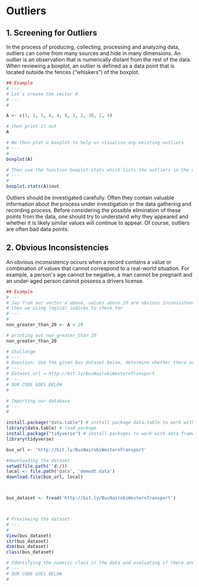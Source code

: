 
# Outliers

## 1. Screening for Outliers

In the process of producing, collecting, processing and analyzing data, outliers can come from many sources and hide in many dimensions. An outlier is an observation that is numerically distant from the rest of the data. When reviewing a boxplot, an outlier is defined as a data point that is located outside the fences (“whiskers”) of the boxplot.




```R
## Example 
# ---
# Let's create the vector A
# ---
# 

A <- c(3, 2, 5, 6, 4, 8, 1, 2, 30, 2, 4)

# then print it out 
A


```


```R
# We then plot a boxplot to help us visualise any existing outliers 
# ---
#  
boxplot(A)


```


```R
# Then use the function boxplot.stats which lists the outliers in the vectors
# ---
# 
boxplot.stats(A)$out


```

Outliers should be investigated carefully. Often they contain valuable information about the process under investigation or the data gathering and recording process. Before considering the possible elimination of these points from the data, one should try to understand why they appeared and whether it is likely similar values will continue to appear. Of course, outliers are often bad data points.

## 2. Obvious Inconsistencies 

An obvious inconsistency occurs when a record contains a value or combination of values that cannot correspond to a real-world situation. For example, a person's age cannot be negative, a man cannot be pregnant and an under-aged person cannot possess a drivers license.


```R
## Example 
# ---
# Say from our vector x above, values above 20 are obvious inconsistencies 
# then we using logical indices to check for 
# ---
#
non_greater_than_20 <- A > 20

# printing out non_greater_than_20
non_greater_than_20


```


```R
# Challenge 
# ---
# Question: Use the given bus dataset below, determine whether there are any obvious inconsistencies 
# ---
# Dataset url = http://bit.ly/BusNairobiWesternTransport
# ---
# OUR CODE GOES BELOW
# 

# Importing our database
# ---
# 

install.package("data.table") # install package data.table to work with data tables
library(data.table) # load package
install.package("tidyverse") # install packages to work with data frame - extends into visualization
library(tidyverse) 

bus_url <- 'http://bit.ly/BusNairobiWesternTransport'

#downloading the dataset
setwd(file.path(''d:/))
local <- file.path('data', 'demodt.data')
download.file(bus_url, local)



bus_dataset <- fread('http://bit.ly/BusNairobiWesternTransport')



# Previewing the dataset
# ---
# 
View(bus_dataset)
str(bus_dataset)
dim(bus_dataset)
class(bus_dataset)

# Identifying the numeric class in the data and evaluating if there are any outliers
# ---
# OUR CODE GOES BELOW
# 


```
